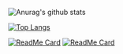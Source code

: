 ![Anurag's github stats](https://github-readme-stats.vercel.app/api?username=Daniele1209&show_icons=true&theme=tokyonight)

[![Top Langs](https://github-readme-stats.vercel.app/api/top-langs/?username=Daniele1209&theme=tokyonight)](https://github.com/anuraghazra/github-readme-stats)

[![ReadMe Card](https://github-readme-stats.vercel.app/api/pin/?username=Daniele1209&repo=Machine-Learning-Playground&theme=onedark)](https://github.com/anuraghazra/github-readme-stats)
[![ReadMe Card](https://github-readme-stats.vercel.app/api/pin/?username=Daniele1209&repo=COVID-19-chart-app-using-Qt&theme=onedark)](https://github.com/anuraghazra/github-readme-stats)
